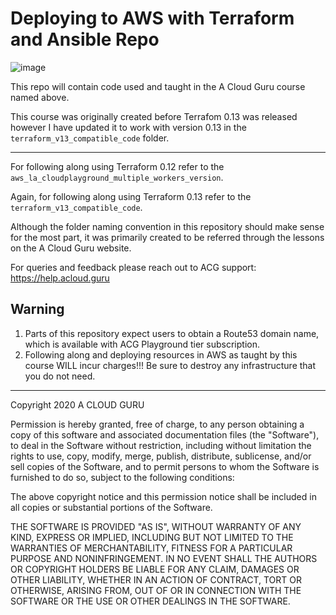 # Deploying to AWS with Terraform and Ansible Repo

![image](https://github.com/user-attachments/assets/79a974e1-a201-41ea-9d43-46ec98a4b8d9)


This repo will contain code used and taught in the A Cloud Guru course named above.

This course was originally created before Terrafom 0.13 was released however I have updated it to work with version 0.13 in the `terraform_v13_compatible_code` folder.


------

For following along using Terraform 0.12 refer to the `aws_la_cloudplayground_multiple_workers_version`.

Again, for following along using Terraform 0.13 refer to the `terraform_v13_compatible_code`.

Although the folder naming convention in this repository should make sense for the most part, it was primarily created to be referred through the lessons on the A Cloud Guru website.


For queries and feedback please reach out to ACG support: https://help.acloud.guru

## Warning
1. Parts of this repository expect users to obtain a Route53 domain name, which is available with ACG Playground tier subscription.
2. Following along and deploying resources in AWS as taught by this course WILL incur charges!!! Be sure to destroy any infrastructure that you do not need.

---


Copyright 2020 A CLOUD GURU

Permission is hereby granted, free of charge, to any person obtaining a copy of this software and associated documentation files (the "Software"), to deal in the Software without restriction, including without limitation the rights to use, copy, modify, merge, publish, distribute, sublicense, and/or sell copies of the Software, and to permit persons to whom the Software is furnished to do so, subject to the following conditions:

The above copyright notice and this permission notice shall be included in all copies or substantial portions of the Software.

THE SOFTWARE IS PROVIDED "AS IS", WITHOUT WARRANTY OF ANY KIND, EXPRESS OR IMPLIED, INCLUDING BUT NOT LIMITED TO THE WARRANTIES OF MERCHANTABILITY, FITNESS FOR A PARTICULAR PURPOSE AND NONINFRINGEMENT. IN NO EVENT SHALL THE AUTHORS OR COPYRIGHT HOLDERS BE LIABLE FOR ANY CLAIM, DAMAGES OR OTHER LIABILITY, WHETHER IN AN ACTION OF CONTRACT, TORT OR OTHERWISE, ARISING FROM, OUT OF OR IN CONNECTION WITH THE SOFTWARE OR THE USE OR OTHER DEALINGS IN THE SOFTWARE.
